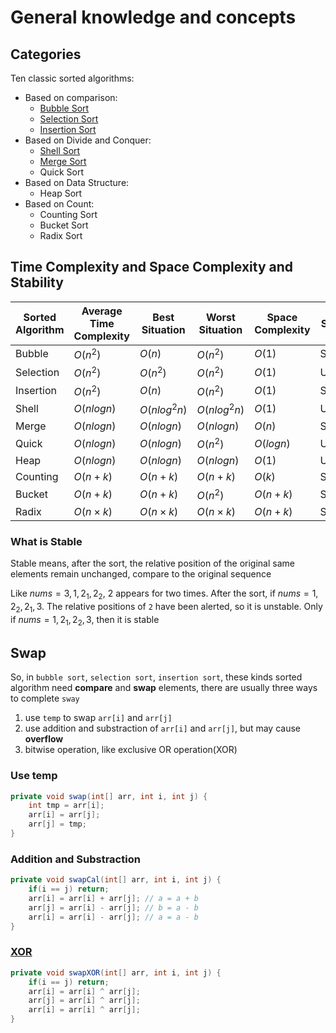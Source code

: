 # General knowledge and concepts

## Categories

Ten classic sorted algorithms:

* Based on comparison:
  * [Bubble Sort](bubble_Sort.md)
  * [Selection Sort](selection_Sort.md)
  * [Insertion Sort](insertion_Sort.md)
* Based on Divide and Conquer:
  * [Shell Sort](shell_Sort.md)
  * [Merge Sort](merge_Sort.md)
  * Quick Sort
* Based on Data Structure:
  * Heap Sort
* Based on Count:
  * Counting Sort
  * Bucket Sort
  * Radix Sort

## Time Complexity and Space Complexity and Stability


| Sorted Algorithm | Average Time Complexity | Best Situation  | Worst Situation | Space Complexity | Stability |
| ------------------ | ------------------------- | ----------------- | ----------------- | ------------------ | ----------- |
| Bubble           | $O(n^2)$                | $O(n)$          | $O(n^2)$        | $O(1)$           | Stable    |
| Selection        | $O(n^2)$                | $O(n^2)$        | $O(n^2)$        | $O(1)$           | Unstable  |
| Insertion        | $O(n^2)$                | $O(n)$          | $O(n^2)$        | $O(1)$           | Stable    |
| Shell            | $O(nlogn)$              | $O(nlog^2n)$    | $O(nlog^2n)$    | $O(1)$           | Unstable  |
| Merge            | $O(nlogn)$              | $O(nlogn)$      | $O(nlogn)$      | $O(n)$           | Stable    |
| Quick            | $O(nlogn)$              | $O(nlogn)$      | $O(n^2)$        | $O(logn)$        | Unstable  |
| Heap             | $O(nlogn)$              | $O(nlogn)$      | $O(nlogn)$      | $O(1)$           | Unstable  |
| Counting         | $O(n + k)$              | $O(n + k)$      | $O(n + k)$      | $O(k)$           | Stable    |
| Bucket           | $O(n + k)$              | $O(n + k)$      | $O(n^2)$        | $O(n + k)$       | Stable    |
| Radix            | $O(n \times k)$         | $O(n \times k)$ | $O(n \times k)$ | $O(n + k)$       | Stable    |

### What is Stable

Stable means, after the sort, the relative position of the original same elements remain unchanged, compare to the original sequence

Like $nums={3, 1, 2_1, 2_2}$, 2 appears for two times. After the sort, if $nums={1, 2_2, 2_1, 3}$. The relative positions of `2` have been alerted, so it is unstable. Only if $nums={1, 2_1, 2_2, 3}$, then it is stable

## Swap

So, in `bubble sort`, `selection sort`, `insertion sort`, these kinds sorted algorithm need **compare** and **swap** elements, there are usually three ways to complete `sway`

1. use `temp` to swap `arr[i]` and `arr[j]`
2. use addition and substraction of `arr[i]` and `arr[j]`, but may cause **overflow**
3. bitwise operation, like exclusive OR operation(XOR)

### Use temp

```java
private void swap(int[] arr, int i, int j) {
    int tmp = arr[i];
    arr[i] = arr[j];
    arr[j] = tmp;
}
```

### Addition and Substraction

```java
private void swapCal(int[] arr, int i, int j) {
    if(i == j) return;
    arr[i] = arr[i] + arr[j]; // a = a + b
    arr[j] = arr[i] - arr[j]; // b = a - b
    arr[i] = arr[i] - arr[j]; // a = a - b
}
```

### [XOR](https://www.pcmag.com/encyclopedia/term/xor)

```java
private void swapXOR(int[] arr, int i, int j) {
    if(i == j) return;
    arr[i] = arr[i] ^ arr[j]; 
    arr[j] = arr[i] ^ arr[j]; 
    arr[i] = arr[i] ^ arr[j]; 
}
```
